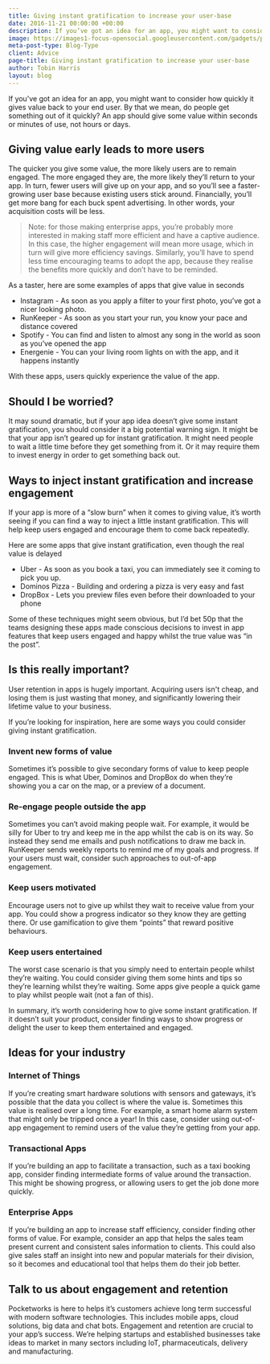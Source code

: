 ```yaml
---
title: Giving instant gratification to increase your user-base
date: 2016-11-21 00:00:00 +00:00
description: If you’ve got an idea for an app, you might want to consider how quickly it gives value back to your end user. By that we mean, do people get something out of it quickly? An app should give some value within seconds or minutes of use, not hours or days
image: https://images1-focus-opensocial.googleusercontent.com/gadgets/proxy?container=focus&resize_w=1024&refresh=2592000&url=https://pocketworks-website.s3.amazonaws.com/jogging.jpg
meta-post-type: Blog-Type
client: Advice
page-title: Giving instant gratification to increase your user-base
author: Tobin Harris
layout: blog
---
```


If you’ve got an idea for an app, you might want to consider how quickly it gives value back to your end user. By that we mean, do people get something out of it quickly? An app should give some value within seconds or minutes of use, not hours or days.

<!--more-->

## Giving value early leads to more users
The quicker you give some value, the more likely users are to remain engaged. The more engaged they are, the more likely they’ll return to your app. In turn, fewer users will give up on your app, and so you’ll see a faster-growing user base because existing users stick around. Financially, you’ll get more bang for each buck spent advertising. In other words, your acquisition costs will be less.

> Note: for those making enterprise apps, you’re probably more interested in making staff more efficient and have a captive audience. In this case, the higher engagement will mean more usage, which in turn will give more efficiency savings. Similarly, you’ll have to spend less time encouraging teams to adopt the app, because they realise the benefits more quickly and don’t have to be reminded.

As a taster, here are some examples of apps that give value in seconds

* Instagram -  As soon as you apply a filter to your first photo, you’ve got a nicer looking photo.
* RunKeeper - As soon as you start your run, you know your pace and distance covered
* Spotify - You can find and listen to almost any song in the world as soon as you’ve opened the app
* Energenie - You can your living room lights on with the app, and it happens instantly

With these apps, users quickly experience the value of the app.

## Should I be worried?
It may sound dramatic, but if your app idea doesn’t give some instant gratification, you should consider it a big potential warning sign. It might be that your app isn’t geared up for instant gratification. It might need people to wait a little time before they get something from it. Or it may require them to invest energy in order to get something back out.  

## Ways to inject instant gratification and increase engagement
If your app is more of a “slow burn” when it comes to giving value, it’s worth seeing if you can find a way to inject a little instant gratification. This will help keep users engaged and encourage them to come back repeatedly.

Here are some apps that give instant gratification, even though the real value is delayed

* Uber - As soon as you book a taxi, you can immediately see it coming to pick you up.
* Dominos Pizza - Building and ordering a pizza is very easy and fast
* DropBox - Lets you preview files even before their downloaded to your phone

Some of these techniques might seem obvious, but I’d bet 50p that the teams designing these apps made conscious decisions to invest in app features that keep users engaged and happy whilst the true value was “in the post”.

## Is this really important?
User retention in apps is hugely important. Acquiring users isn't cheap, and losing them is just wasting that money, and significantly lowering their lifetime value to your business.

If you’re looking for inspiration, here are some ways you could consider giving instant gratification.

### Invent new forms of value
Sometimes it’s possible to give secondary forms of value to keep people engaged. This is what Uber, Dominos and DropBox do when they’re showing you a car on the map, or a preview of a document.  

### Re-engage people outside the app
Sometimes you can’t avoid making people wait. For example, it would be silly for Uber to try and keep me in the app whilst the cab is on its way. So instead they send me emails and push notifications to draw me back in. RunKeeper sends weekly reports to remind me of my goals and progress. If your users must wait, consider such approaches to out-of-app engagement.

### Keep users motivated
Encourage users not to give up whilst they wait to receive value from your app. You could show a progress indicator so they know they are getting there. Or use gamification to give them “points” that reward positive behaviours.

### Keep users entertained
The worst case scenario is that you simply need to entertain people whilst they’re waiting. You could consider giving them some hints and tips so they’re learning whilst they’re waiting. Some apps give people a quick game to play whilst people wait (not a fan of this).

In summary, it’s worth considering how to give some instant gratification. If it doesn’t suit your product, consider finding ways to show progress or delight the user to keep them entertained and engaged.

## Ideas for your industry

### Internet of Things
If you’re creating smart hardware solutions with sensors and gateways, it’s possible that the data you collect is where the value is. Sometimes this value is realised over a long time. For example, a smart home alarm system that might only be tripped once a year! In this case, consider using out-of-app engagement to remind users of the value they’re getting from your app.

### Transactional Apps
If you’re building an app to facilitate a transaction, such as a taxi booking app, consider finding intermediate forms of value around the transaction. This might be showing progress, or allowing users to get the job done more quickly.

### Enterprise Apps
If you’re building an app to increase staff efficiency, consider finding other forms of value. For example, consider an app that helps the sales team present current and consistent sales information to clients. This could also give sales staff an insight into new and popular materials for their division, so it becomes and educational tool that helps them do their job better.

## Talk to us about engagement and retention

Pocketworks is here to helps it’s customers achieve long term successful with modern software technologies. This includes mobile apps, cloud solutions, big data and chat bots. Engagement and retention are crucial to your app’s success. We’re helping startups and established businesses take ideas to market in many sectors including IoT, pharmaceuticals, delivery and manufacturing.

